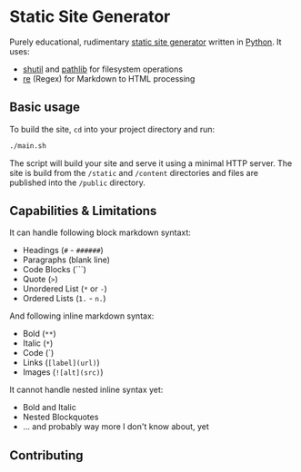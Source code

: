 # Static Site Generator

Purely educational, rudimentary [static site generator](https://en.wikipedia.org/wiki/Static_site_generator) written in [Python](https://www.python.org/). It uses:

* [shutil](https://docs.python.org/3/library/shutil.html) and [pathlib](https://docs.python.org/3/library/pathlib.html) for filesystem operations
* [re](https://docs.python.org/3/library/re.html) (Regex) for Markdown to HTML processing

## Basic usage

To build the site, `cd` into your project directory and run:

```bash
./main.sh
```

The script will build your site and serve it using a minimal HTTP server. The site is build from the `/static` and `/content` directories and files are published into the `/public` directory.

## Capabilities & Limitations

It can handle following block markdown syntaxt:

* Headings (`#` - `######`)
* Paragraphs (blank line)
* Code Blocks (```)
* Quote (`>`)
* Unordered List (`*` or `-`)
* Ordered Lists (`1.` - `n.`)

And following inline markdown syntax:

* Bold  (`**`)
* Italic (`*`)
* Code (`)
* Links (`[label](url)`)
* Images (`![alt](src)`)

It cannot handle nested inline syntax yet:

* Bold and Italic
* Nested Blockquotes
* ... and probably way more I don't know about, yet


## Contributing
